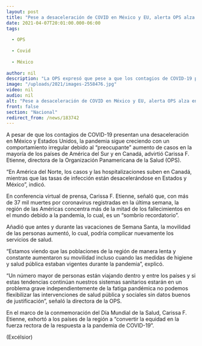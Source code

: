 ```yaml
---
layout: post
title: "Pese a desaceleración de COVID en México y EU, alerta OPS alza en Sudamérica"
date: 2021-04-07T20:01:00.000-06:00
tags:
  
  - OPS
  
  - Covid
  
  - México
  
author: nil
description: "La OPS expresó que pese a que los contagios de COVID-19 presentan una desaceleración en México y EU, la pandemia va al alza en la mayoría de los países de América del Sur y Canadá"
image: "/uploads/2021/images-2558476.jpg"
video: nil
audio: nil
alt: "Pese a desaceleración de COVID en México y EU, alerta OPS alza en Sudamérica"
front: false
section: "Nacional"
redirect_from: /news/183742
---
```


A pesar de que los contagios de COVID-19 presentan una desaceleración en México y Estados Unidos, la pandemia sigue creciendo con un comportamiento irregular debido al “preocupante” aumento de casos en la mayoría de los países de América del Sur y en Canadá, advirtió Carissa F. Etienne, directora de la Organización Panamericana de la Salud (OPS).

“En América del Norte, los casos y las hospitalizaciones suben en Canadá, mientras  que las tasas de infección están desacelerándose  en Estados y México”, indicó.

En conferencia virtual de prensa, Carissa F. Etienne, señaló que, con más de 37 mil muertes por coronavirus registradas en la última semana, la región de las Américas concentra más de la mitad de los fallecimientos en el mundo debido a la pandemia, lo cual, es un “sombrío recordatorio”.

Añadió que antes y durante las vacaciones de Semana Santa, la movilidad de las personas aumentó, lo cual, podría complicar nuevamente los servicios de salud.

“Estamos viendo que las poblaciones de la región de manera lenta y constante aumentaron su movilidad incluso cuando las medidas de higiene y salud pública estaban vigentes durante la pandemia”, explicó.

“Un número mayor de personas están viajando dentro y entre los países y si estas tendencias continúan nuestros sistemas sanitarios estarán en un problema grave independientemente de la fatiga pandémica no podemos flexibilizar las intervenciones de salud pública y sociales sin datos buenos de justificación”, señaló la directora de la OPS.

En el marco de la conmemoración del Día Mundial de la Salud, Carissa F. Etienne, exhortó a los países de la región a “convertir la equidad en la fuerza rectora de la respuesta a la pandemia de COVID-19”.

(Excélsior)